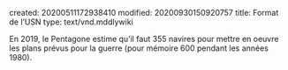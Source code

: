 created: 20200511172938410
modified: 20200930150920757
title: Format de l’USN
type: text/vnd.mddlywiki

En 2019, le Pentagone estime qu’il faut 355 navires pour mettre en oeuvre les plans prévus pour la guerre (pour mémoire 600 pendant les années 1980).